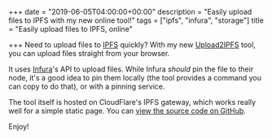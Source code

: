 +++
date = "2019-06-05T04:00:00+00:00"
description = "Easily upload files to IPFS with my new online tool!"
tags = ["ipfs", "infura", "storage"]
title = "Easily upload files to IPFS, online"

+++
Need to upload files to [IPFS](https://ipfs.io) quickly? With my new [Upload2IPFS](https://upload2ipfs.smitop.com) tool, you can upload files straight from your browser.

It uses [Infura](https://infura.io)'s API to upload files. While Infura _should_ pin the file to their node, it's a good idea to pin them locally (the tool provides a command you can copy to do that), or with a pinning service.

The tool itself is hosted on CloudFlare's IPFS gateway, which works really well for a simple static page. You can [view the source code on GitHub](https://github.com/smittyvb/upload2ipfs).

Enjoy!